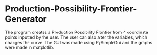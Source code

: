 # Production-Possibility-Frontier-Generator

The program creates a Production Possibility Frontier from 4 coordinate points inputted by the user. The user can also alter the variables, which changes the curve. The GUI was made using PySimpleGui and the graphs were made in matplotlib.

